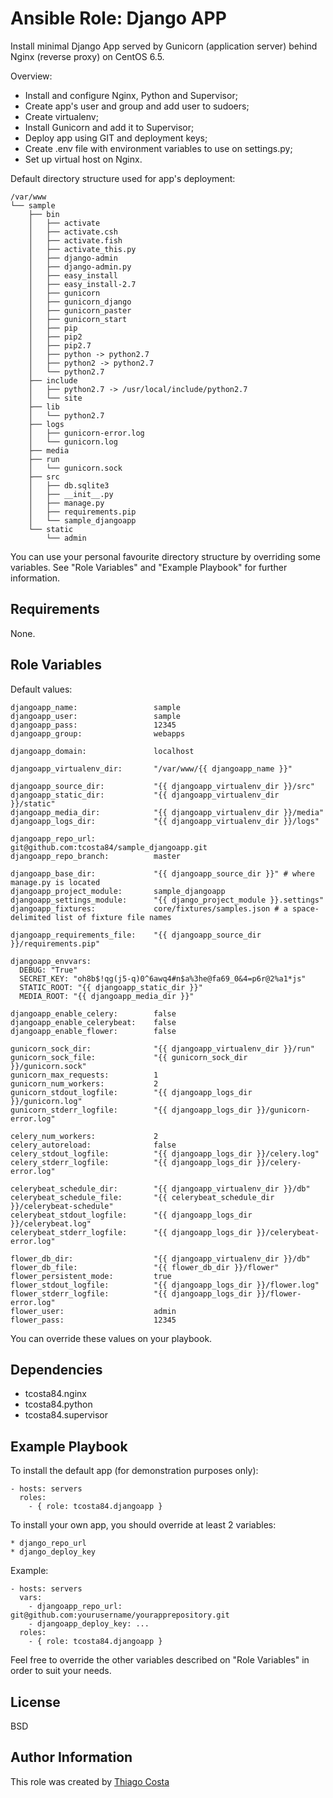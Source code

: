 Ansible Role: Django APP
========================

Install minimal Django App served by Gunicorn (application server) behind Nginx (reverse proxy) 
on CentOS 6.5.

Overview:

* Install and configure Nginx, Python and Supervisor;
* Create app's user and group and add user to sudoers;
* Create virtualenv;
* Install Gunicorn and add it to Supervisor;
* Deploy app using GIT and deployment keys;
* Create .env file with environment variables to use on settings.py;
* Set up virtual host on Nginx.

Default directory structure used for app's deployment:

    /var/www
    └── sample
        ├── bin
        │   ├── activate
        │   ├── activate.csh
        │   ├── activate.fish
        │   ├── activate_this.py
        │   ├── django-admin
        │   ├── django-admin.py
        │   ├── easy_install
        │   ├── easy_install-2.7
        │   ├── gunicorn
        │   ├── gunicorn_django
        │   ├── gunicorn_paster
        │   ├── gunicorn_start
        │   ├── pip
        │   ├── pip2
        │   ├── pip2.7
        │   ├── python -> python2.7
        │   ├── python2 -> python2.7
        │   └── python2.7
        ├── include
        │   ├── python2.7 -> /usr/local/include/python2.7
        │   └── site
        ├── lib
        │   └── python2.7
        ├── logs
        │   ├── gunicorn-error.log
        │   └── gunicorn.log
        ├── media
        ├── run
        │   └── gunicorn.sock
        ├── src
        │   ├── db.sqlite3
        │   ├── __init__.py
        │   ├── manage.py
        │   ├── requirements.pip
        │   └── sample_djangoapp
        └── static
            └── admin

You can use your personal favourite directory structure by overriding some variables. See "Role 
Variables" and "Example Playbook" for further information.

Requirements
------------

None.

Role Variables
--------------

Default values:

    djangoapp_name:                 sample
    djangoapp_user:                 sample
    djangoapp_pass:                 12345
    djangoapp_group:                webapps

    djangoapp_domain:               localhost

    djangoapp_virtualenv_dir:       "/var/www/{{ djangoapp_name }}"

    djangoapp_source_dir:           "{{ djangoapp_virtualenv_dir }}/src"
    djangoapp_static_dir:           "{{ djangoapp_virtualenv_dir }}/static"
    djangoapp_media_dir:            "{{ djangoapp_virtualenv_dir }}/media"
    djangoapp_logs_dir:             "{{ djangoapp_virtualenv_dir }}/logs"

    djangoapp_repo_url:             git@github.com:tcosta84/sample_djangoapp.git
    djangoapp_repo_branch:          master

    djangoapp_base_dir:             "{{ djangoapp_source_dir }}" # where manage.py is located
    djangoapp_project_module:       sample_djangoapp
    djangoapp_settings_module:      "{{ django_project_module }}.settings"
    djangoapp_fixtures:             core/fixtures/samples.json # a space-delimited list of fixture file names

    djangoapp_requirements_file:    "{{ djangoapp_source_dir }}/requirements.pip"

    djangoapp_envvars:
      DEBUG: "True"
      SECRET_KEY: "oh8b$!qg(j5-q)0^6awq4#n$a%3he@fa69_0&4=p6r@2%a1*js"
      STATIC_ROOT: "{{ djangoapp_static_dir }}"
      MEDIA_ROOT: "{{ djangoapp_media_dir }}"

    djangoapp_enable_celery:        false
    djangoapp_enable_celerybeat:    false
    djangoapp_enable_flower:        false

    gunicorn_sock_dir:              "{{ djangoapp_virtualenv_dir }}/run"
    gunicorn_sock_file:             "{{ gunicorn_sock_dir }}/gunicorn.sock"
    gunicorn_max_requests:          1
    gunicorn_num_workers:           2
    gunicorn_stdout_logfile:        "{{ djangoapp_logs_dir }}/gunicorn.log"
    gunicorn_stderr_logfile:        "{{ djangoapp_logs_dir }}/gunicorn-error.log"

    celery_num_workers:             2
    celery_autoreload:              false
    celery_stdout_logfile:          "{{ djangoapp_logs_dir }}/celery.log"
    celery_stderr_logfile:          "{{ djangoapp_logs_dir }}/celery-error.log"

    celerybeat_schedule_dir:        "{{ djangoapp_virtualenv_dir }}/db"
    celerybeat_schedule_file:       "{{ celerybeat_schedule_dir }}/celerybeat-schedule"
    celerybeat_stdout_logfile:      "{{ djangoapp_logs_dir }}/celerybeat.log"
    celerybeat_stderr_logfile:      "{{ djangoapp_logs_dir }}/celerybeat-error.log"

    flower_db_dir:                  "{{ djangoapp_virtualenv_dir }}/db"
    flower_db_file:                 "{{ flower_db_dir }}/flower"
    flower_persistent_mode:         true
    flower_stdout_logfile:          "{{ djangoapp_logs_dir }}/flower.log"
    flower_stderr_logfile:          "{{ djangoapp_logs_dir }}/flower-error.log"
    flower_user:                    admin
    flower_pass:                    12345

You can override these values on your playbook.

Dependencies
------------

* tcosta84.nginx
* tcosta84.python
* tcosta84.supervisor

Example Playbook
----------------

To install the default app (for demonstration purposes only):

    - hosts: servers
      roles:
        - { role: tcosta84.djangoapp }

To install your own app, you should override at least 2 variables:

    * django_repo_url
    * django_deploy_key

Example:
    
    - hosts: servers
      vars:
        - djangoapp_repo_url: git@github.com:yourusername/yourapprepository.git
        - djangoapp_deploy_key: ...
      roles:
        - { role: tcosta84.djangoapp }

Feel free to override the other variables described on "Role Variables" in order to suit your needs.

License
-------

BSD

Author Information
------------------

This role was created by [Thiago Costa](http://thiagocostapy.com)
